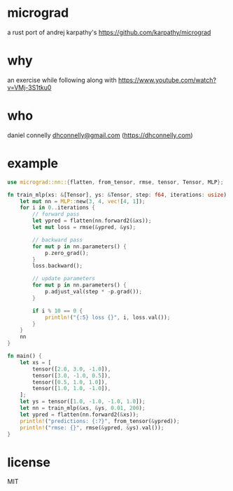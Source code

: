 # micrograd

a rust port of andrej karpathy's https://github.com/karpathy/micrograd

# why

an exercise while following along with https://www.youtube.com/watch?v=VMj-3S1tku0

# who

daniel connelly <dhconnelly@gmail.com> (https://dhconnelly.com)

# example

```rust
use micrograd::nn::{flatten, from_tensor, rmse, tensor, Tensor, MLP};

fn train_mlp(xs: &[Tensor], ys: &Tensor, step: f64, iterations: usize) -> MLP {
    let mut nn = MLP::new(3, 4, vec![4, 1]);
    for i in 0..iterations {
        // forward pass
        let ypred = flatten(nn.forward2(&xs));
        let mut loss = rmse(&ypred, &ys);

        // backward pass
        for mut p in nn.parameters() {
            p.zero_grad();
        }
        loss.backward();

        // update parameters
        for mut p in nn.parameters() {
            p.adjust_val(step * -p.grad());
        }

        if i % 10 == 0 {
            println!("{:5} loss {}", i, loss.val());
        }
    }
    nn
}

fn main() {
    let xs = [
        tensor([2.0, 3.0, -1.0]),
        tensor([3.0, -1.0, 0.5]),
        tensor([0.5, 1.0, 1.0]),
        tensor([1.0, 1.0, -1.0]),
    ];
    let ys = tensor([1.0, -1.0, -1.0, 1.0]);
    let nn = train_mlp(&xs, &ys, 0.01, 200);
    let ypred = flatten(nn.forward2(&xs));
    println!("predictions: {:?}", from_tensor(&ypred));
    println!("rmse: {}", rmse(&ypred, &ys).val());
}
```

# license

MIT
